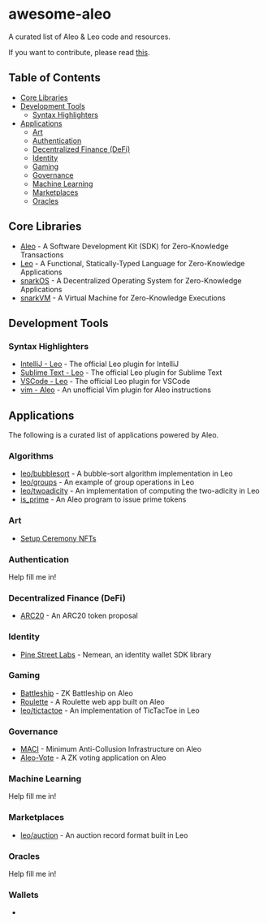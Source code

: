 # awesome-aleo

A curated list of Aleo & Leo code and resources.

If you want to contribute, please read [this](./CONTRIBUTING.md).

## Table of Contents

- [Core Libraries](#core-libraries)
- [Development Tools](#development-tools)
    - [Syntax Highlighters](#syntax-highlighters)
- [Applications](#applications)
    - [Art](#art)
    - [Authentication](#authentication)
    - [Decentralized Finance (DeFi)](#decentralized-finance-defi)
    - [Identity](#identity)
    - [Gaming](#gaming)
    - [Governance](#governance)
    - [Machine Learning](#machine-learning)
    - [Marketplaces](#marketplaces)
    - [Oracles](#oracles)

## Core Libraries

- [Aleo](https://github.com/AleoHQ/aleo) - A Software Development Kit (SDK) for Zero-Knowledge Transactions
- [Leo](https://github.com/AleoHQ/leo) - A Functional, Statically-Typed Language for Zero-Knowledge Applications
- [snarkOS](https://github.com/AleoHQ/snarkOS) - A Decentralized Operating System for Zero-Knowledge Applications
- [snarkVM](https://github.com/AleoHQ/snarkVM) - A Virtual Machine for Zero-Knowledge Executions

## Development Tools

### Syntax Highlighters

- [IntelliJ - Leo](https://plugins.jetbrains.com/plugin/19890-aleo-developer) - The official Leo plugin for IntelliJ
- [Sublime Text - Leo](https://packagecontrol.io/packages/LSP-leo) - The official Leo plugin for Sublime Text
- [VSCode - Leo](https://marketplace.visualstudio.com/items?itemName=aleohq.leo-extension) - The official Leo plugin for VSCode
- [vim - Aleo](https://github.com/julesdesmit/aleo.vim) - An unofficial Vim plugin for Aleo instructions

## Applications

The following is a curated list of applications powered by Aleo.

### Algorithms

- [leo/bubblesort](https://github.com/AleoHQ/leo/tree/testnet3/examples/bubblesort) - A bubble-sort algorithm implementation in Leo
- [leo/groups](https://github.com/AleoHQ/leo/tree/testnet3/examples/groups) - An example of group operations in Leo
- [leo/twoadicity](https://github.com/AleoHQ/leo/tree/testnet3/examples/twoadicity) - An implementation of computing the two-adicity in Leo
- [is_prime](https://github.com/arosboro/is_prime) - An Aleo program to issue prime tokens 

### Art

- [Setup Ceremony NFTs](https://opensea.io/collection/fluctuations-by-aleo)

### Authentication

Help fill me in!

### Decentralized Finance (DeFi)

- [ARC20](https://github.com/Entropy1729/ARC20_leo) - An ARC20 token proposal

### Identity

- [Pine Street Labs](https://www.aleo.org/post/aleo-grants-pine-street-labs) - Nemean, an identity wallet SDK library

### Gaming

- [Battleship](https://github.com/demox-labs/zk-battleship) - ZK Battleship on Aleo
- [Roulette](https://github.com/Entropy1729/aleo_roulette) - A Roulette web app built on Aleo
- [leo/tictactoe](https://github.com/AleoHQ/leo/tree/testnet3/examples/tictactoe) - An implementation of TicTacToe in Leo

### Governance

- [MACI](https://github.com/Entropy1729/aleo_minimum_anti_collusion_infrastructure) - Minimum Anti-Collusion Infrastructure on Aleo
- [Aleo-Vote](https://github.com/zkprivacy/aleo-vote) - A ZK voting application on Aleo

### Machine Learning

Help fill me in!

### Marketplaces

- [leo/auction](https://github.com/AleoHQ/leo/tree/testnet3/examples/auction) - An auction record format built in Leo

### Oracles

Help fill me in!

### Wallets

- 